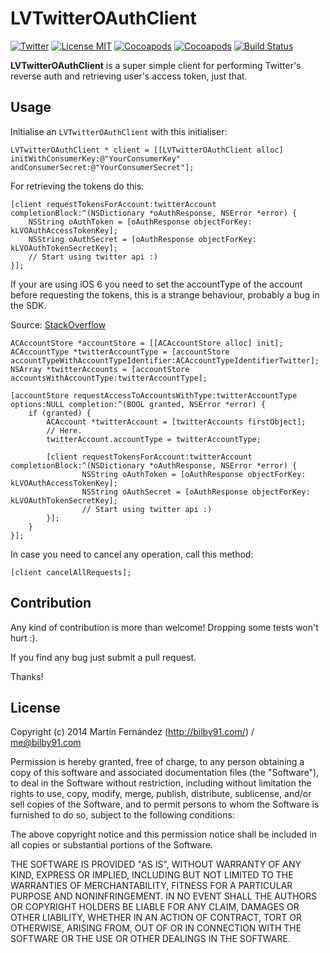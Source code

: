 # LVTwitterOAuthClient
[![Twitter](https://img.shields.io/badge/contact-@bilby91-green.svg)](http://twitter.com/bilby91)
[![License MIT](https://go-shields.herokuapp.com/license-MIT-blue.png)]() [![Cocoapods](https://cocoapod-badges.herokuapp.com/v/LVTwitterOAuthClient/badge.png)](http://beta.cocoapods.org/?q=name%LVTwitterOAuthClient%2A) [![Cocoapods](https://cocoapod-badges.herokuapp.com/p/LVTwitterOAuthClient/badge.png)](http://beta.cocoapods.org/?q=name%LVTwitterOAuthClientw%2A) [![Build Status](https://travis-ci.org/bilby91/LVTwitterOAuthClient.svg?branch=master)](https://travis-ci.org/bilby91/LVTwitterOAuthClient)

**LVTwitterOAuthClient** is a super simple client for performing Twitter's reverse auth and retrieving user's access token, just that.

## Usage

Initialise an `LVTwitterOAuthClient` with this initialiser:

	LVTwitterOAuthClient * client = [[LVTwitterOAuthClient alloc] initWithConsumerKey:@"YourConsumerKey" andConsumerSecret:@"YourConsumerSecret"];

For retrieving the tokens do this:

    [client requestTokensForAccount:twitterAccount completionBlock:^(NSDictionary *oAuthResponse, NSError *error) {  
		NSString oAuthToken = [oAuthResponse objectForKey: kLVOAuthAccessTokenKey];  
		NSString oAuthSecret = [oAuthResponse objectForKey: kLVOAuthTokenSecretKey];  
		// Start using twitter api :)   
	}]; 

If your are using iOS 6 you need to set the accountType of the account before requesting the tokens, this is a strange behaviour, probably a bug in the SDK.

Source: [StackOverflow](http://stackoverflow.com/questions/13349187/strange-behaviour-when-trying-to-use-twitter-acaccount)

	ACAccountStore *accountStore = [[ACAccountStore alloc] init];
	ACAccountType *twitterAccountType = [accountStore accountTypeWithAccountTypeIdentifier:ACAccountTypeIdentifierTwitter];
    NSArray *twitterAccounts = [accountStore accountsWithAccountType:twitterAccountType];
    
    [accountStore requestAccessToAccountsWithType:twitterAccountType options:NULL completion:^(BOOL granted, NSError *error) {
        if (granted) {
            ACAccount *twitterAccount = [twitterAccounts firstObject];
            // Here.
            twitterAccount.accountType = twitterAccountType;

            [client requestTokensForAccount:twitterAccount completionBlock:^(NSDictionary *oAuthResponse, NSError *error) {
					NSString oAuthToken = [oAuthResponse objectForKey: kLVOAuthAccessTokenKey];
					NSString oAuthSecret = [oAuthResponse objectForKey: kLVOAuthTokenSecretKey];
					// Start using twitter api :) 
            }];
		}
	}];

In case you need to cancel any operation, call this method:

	[client cancelAllRequests];

## Contribution

Any kind of contribution is more than welcome! Dropping some tests won't hurt :). 

If you find any bug just submit a pull request. 

Thanks!

## License

Copyright (c) 2014 Martín Fernández  (http://bilby91.com/) / me@bilby91.com

Permission is hereby granted, free of charge, to any person obtaining a copy
of this software and associated documentation files (the "Software"), to deal
in the Software without restriction, including without limitation the rights
to use, copy, modify, merge, publish, distribute, sublicense, and/or sell
copies of the Software, and to permit persons to whom the Software is
furnished to do so, subject to the following conditions:

The above copyright notice and this permission notice shall be included in
all copies or substantial portions of the Software.

THE SOFTWARE IS PROVIDED "AS IS", WITHOUT WARRANTY OF ANY KIND, EXPRESS OR
IMPLIED, INCLUDING BUT NOT LIMITED TO THE WARRANTIES OF MERCHANTABILITY,
FITNESS FOR A PARTICULAR PURPOSE AND NONINFRINGEMENT. IN NO EVENT SHALL THE
AUTHORS OR COPYRIGHT HOLDERS BE LIABLE FOR ANY CLAIM, DAMAGES OR OTHER
LIABILITY, WHETHER IN AN ACTION OF CONTRACT, TORT OR OTHERWISE, ARISING FROM,
OUT OF OR IN CONNECTION WITH THE SOFTWARE OR THE USE OR OTHER DEALINGS IN
THE SOFTWARE.
